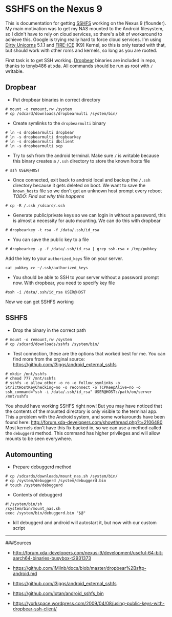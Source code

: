 # SSHFS on the Nexus 9

This is documentation for getting [SSHFS](http://fuse.sourceforge.net/sshfs.html) working on the Nexus 9 (flounder). My main motivation was to get my NAS mounted to the Android filesystem, so I didn't have to rely on cloud services, so there's a bit of workaround to achieve this. Google is trying really hard to force cloud services. I'm using [Dirty Unicorns](http://forum.xda-developers.com/nexus-9/orig-development/rom-dirty-unicorns-5-0-2-flounder-1-22-t3009783) 5.1.1 and [FIRE-ICE](http://forum.xda-developers.com/nexus-9/orig-development/kernel-fire-ice-t2930451) [K9] Kernel, so this is only tested with that, but should work with other roms and kernels, so long as you are rooted.

First task is to get SSH working. [Dropbear](https://matt.ucc.asn.au/dropbear/dropbear.html) binaries are included in repo, thanks to tonyb486 at xda. All commands should be run as root with `/` writable.

## Dropbear

* Put dropbear binaries in correct directory

```
# mount -o remount,rw /system
# cp /sdcard/downloads/dropbearmulti /system/bin/
```

* Create symlinks to the `dropbearmulti` binary

```
# ln -s dropbearmulti dropbear
# ln -s dropbearmulti dropbearkey
# ln -s dropbearmulti dbclient
# ln -s dropbearmulti scp
```

* Try to ssh from the android terminal. Make sure `/` is writable because this binary creates a `/.ssh` directory to store the known hosts file

```
# ssh USER@HOST
```

* Once connected, exit back to android local and backup the `/.ssh` directory because it gets deleted on boot. We want to save the `known_hosts` file so we don't get an unknown host prompt every reboot *TODO: Find out why this happens*

```
# cp -R /.ssh /sdcard/.ssh
```

* Generate public/private keys so we can login in without a password, this is almost a necessity for auto mounting. We can do this with dropbear

```
# dropbearkey -t rsa -f /data/.ssh/id_rsa
```

* You can save the public key to a file

```
# dropbearkey -y -f /data/.ssh/id_rsa | grep ssh-rsa > /tmp/pubkey

```

Add the key to your `authorized_keys` file on your server.

```
cat pubkey >> ~/.ssh/authorized_keys
```

* You should be able to SSH to your server without a password prompt now. With dropbear, you need to specify key file

```
#ssh -i /data/.ssh/id_rsa USER@HOST
```

Now we can get SSHFS working

## SSHFS

* Drop the binary in the correct path

```
# mount -o remount,rw /system
# cp /sdcard/downloads/sshfs /system/bin/
```

* Test connection, these are the options that worked best for me. You can find more from the orginal source: https://github.com/l3iggs/android_external_sshfs

```
# mkdir /mnt/sshfs
# chmod 777 /mnt/sshfs
# sshfs -o allow_other -o ro -o follow_symlinks -o StrictHostKeyChecking=no -o reconnect -o TCPKeepAlive=no -o ssh_command="ssh -i /data/.ssh/id_rsa" USER@HOST:/path/on/server /mnt/sshfs
```

You should have working SSHFS right now! But you may have noticed that the contents of the mounted directory is only visible to the terminal app. This a problem with the Android system, and some workarounds have been found here: http://forum.xda-developers.com/showthread.php?t=2106480 Most kernels don't have this fix backed in, so we can use a method called the `debuggerd` method. This command has higher privileges and will allow mounts to be seen everywhere.

## Automounting

* Prepare debuggerd method

```
# cp /sdcards/downloads/mount_nas.sh /system/bin/
# cp /system/debuggerd /system/debuggerd.bin
# touch /system/debuggerd
```

* Contents of debuggerd

```
#!/system/bin/sh
/system/bin/mount_nas.sh 
exec /system/bin/debuggerd.bin "$@"
```

* kill debuggerd and android will autostart it, but now with our custom script


---

###Sources
* http://forum.xda-developers.com/nexus-9/development/useful-64-bit-aarch64-binaries-busybox-t2931373

* https://github.com/iMilnb/docs/blob/master/dropbear%2Bsftp-android.md

* https://github.com/l3iggs/android_external_sshfs

* https://github.com/lotan/android_sshfs_bin

* https://yorkspace.wordpress.com/2009/04/08/using-public-keys-with-dropbear-ssh-client/


